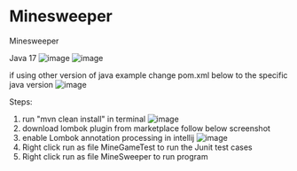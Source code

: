 # Minesweeper
Minesweeper

Java 17
![image](https://github.com/user-attachments/assets/251e511e-a453-4a67-bd3e-708f25c03954)
![image](https://github.com/user-attachments/assets/a9879871-cf01-44da-8971-308bc98467b8)


if using other version of java example change pom.xml below to the specific java version
![image](https://github.com/user-attachments/assets/e29f7a8e-30b8-4e01-9285-6291b9a5cba2)


Steps:

1) run "mvn clean install" in terminal
![image](https://github.com/user-attachments/assets/b7beb25a-90f7-4737-9f30-13af59e8a966)
2) download lombok plugin from marketplace follow below screenshot
3) enable Lombok annotation processing in intellij
![image](https://github.com/user-attachments/assets/5396489e-8301-4847-a29a-9b5bf374db87)
4) Right click run as file MineGameTest to run the Junit test cases
5) Right click run as file MineSweeper to run program
